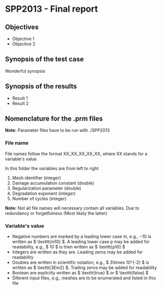 # SPP2013 - Final report

## Objectives

- Objective 1
- Objective 2

## Synopsis of the test case

Wonderful synopsis

## Synopsis of the results

- Result 1
- Result 2

## Nomenclature for the .prm files

**Note:** Parameter files have to be run with ./SPP2013

### File name

File names follow the format XX_XX_XX_XX_XX, where XX stands for a variable's value

In this folder the variables are from left to right

1. Mesh identifier (integer)
2. Damage accumulation constant (double)
3. Regularization parameter (double)
4. Degradation exponent (integer)
5. Number of cycles (integer)

**Note:** Not all file names will necessary contain all variables. Due to redundancy or forgetfulness (Most likely the latter)

### Variable's value

- Negative numbers are marked by a leading lower case m, e.g., $-10$ is written as $ \texttt{m10} $. A leading lower case p may be added for readability, e.g., $ 10 $ is then written as $ \texttt{p10} $
- Integers are written as they are. Leading zeros may be added for readability
- Doubles are written in scientific notation, e.g., $ 3\times 10^{-2} $ is written as $ \texttt{3Em2} $. Trailing zeros may be added for readability
- Boolean are explicitly written as $ \texttt{true} $ or $ \texttt{false} $
- Diferent input files, e.g., meshes are to be enumerated and listed in
this file

